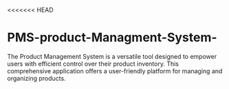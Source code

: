 <<<<<<< HEAD

# PMS-product-Managment-System-

The Product Management System is a versatile tool designed to empower users with efficient control over their product inventory. This comprehensive application offers a user-friendly platform for managing and organizing products.
